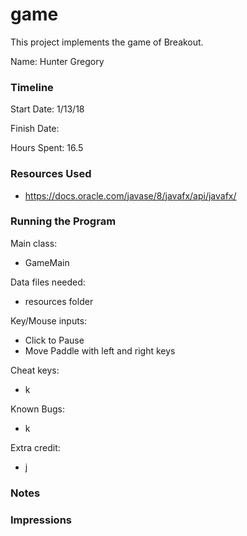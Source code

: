game
====

This project implements the game of Breakout.

Name: Hunter Gregory

### Timeline

Start Date: 1/13/18

Finish Date: 

Hours Spent: 16.5

### Resources Used
- https://docs.oracle.com/javase/8/javafx/api/javafx/

### Running the Program

Main class: 
- GameMain

Data files needed: 
- resources folder

Key/Mouse inputs: 
- Click to Pause
- Move Paddle with left and right keys

Cheat keys:
- k

Known Bugs:
- k

Extra credit:
- j


### Notes


### Impressions

